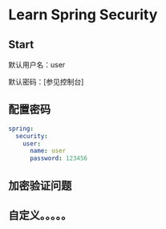 # Learn Spring Security


## Start

默认用户名：user

默认密码：[参见控制台]

## 配置密码

```yaml
spring:
  security:
    user:
      name: user
      password: 123456
```

## 加密验证问题

## 自定义。。。。。
